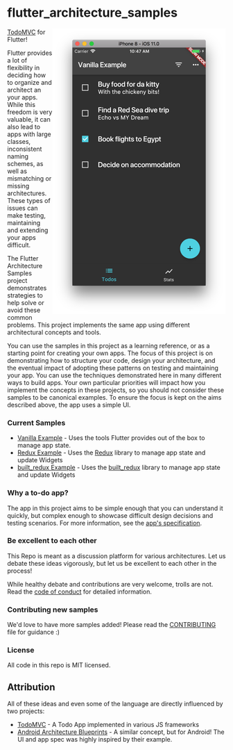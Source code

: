 # flutter_architecture_samples

<img align="right" src="assets/todo-list.png" alt="List of Todos Screen">

[TodoMVC](http://todomvc.com) for Flutter!

Flutter provides a lot of flexibility in deciding how to organize and architect an your apps. While this freedom is very valuable, it can also lead to apps with large classes, inconsistent naming schemes, as well as mismatching or missing architectures. These types of issues can make testing, maintaining and extending your apps difficult.

The Flutter Architecture Samples project demonstrates strategies to help solve or avoid these common problems. This project implements the same app using different architectural concepts and tools.

You can use the samples in this project as a learning reference, or as a starting point for creating your own apps. The focus of this project is on demonstrating how to structure your code, design your architecture, and the eventual impact of adopting these patterns on testing and maintaining your app. You can use the techniques demonstrated here in many different ways to build apps. Your own particular priorities will impact how you implement the concepts in these projects, so you should not consider these samples to be canonical examples. To ensure the focus is kept on the aims described above, the app uses a simple UI.

### Current Samples

  * [Vanilla Example](https://gitlab.com/brianegan/flutter_architecture_samples/tree/master/example/vanilla) - Uses the tools Flutter provides out of the box to manage app state.
  * [Redux Example](https://gitlab.com/brianegan/flutter_architecture_samples/tree/master/example/redux) - Uses the [Redux](https://pub.dartlang.org/packages/redux) library to manage app state and update Widgets
  * [built_redux Example](https://gitlab.com/brianegan/flutter_architecture_samples/tree/master/example/built_redux) - Uses the [built_redux](https://pub.dartlang.org/packages/built_redux) library to manage app state and update Widgets
  
### Why a to-do app?
   
The app in this project aims to be simple enough that you can understand it quickly, but complex enough to showcase difficult design decisions and testing scenarios. For more information, see the [app's specification](https://gitlab.com/brianegan/flutter_architecture_samples/blob/master/app_spec.md).

### Be excellent to each other

This Repo is meant as a discussion platform for various architectures. Let us debate these ideas vigorously, but let us be excellent to each other in the process! 

While healthy debate and contributions are very welcome, trolls are not. Read the [code of conduct](https://gitlab.com/brianegan/flutter_architecture_samples/blob/master/code-of-conduct.md) for detailed information. 

### Contributing new samples

We'd love to have more samples added! Please read the [CONTRIBUTING](https://gitlab.com/brianegan/flutter_architecture_samples/blob/master/CONTRIBUTING.md) file for guidance :)

### License

All code in this repo is MIT licensed.

## Attribution

All of these ideas and even some of the language are directly influenced by two projects:

  - [TodoMVC](http://todomvc.com) - A Todo App implemented in various JS frameworks
  - [Android Architecture Blueprints](https://github.com/googlesamples/android-architecture) - A similar concept, but for Android! The UI and app spec was highly inspired by their example. 